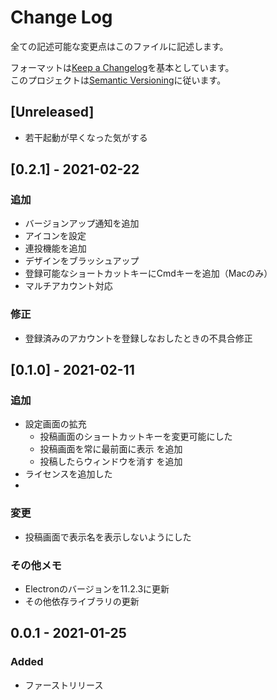 # Change Log
全ての記述可能な変更点はこのファイルに記述します。

フォーマットは[Keep a Changelog](http://keepachangelog.com/)を基本としています。  
このプロジェクトは[Semantic Versioning](http://semver.org/)に従います。

## [Unreleased]
- 若干起動が早くなった気がする

## [0.2.1] - 2021-02-22
### 追加
- バージョンアップ通知を追加
- アイコンを設定
- 連投機能を追加
- デザインをブラッシュアップ
- 登録可能なショートカットキーにCmdキーを追加（Macのみ）
- マルチアカウント対応

### 修正
- 登録済みのアカウントを登録しなおしたときの不具合修正

## [0.1.0] - 2021-02-11
### 追加
- 設定画面の拡充
  - 投稿画面のショートカットキーを変更可能にした
  - 投稿画面を常に最前面に表示 を追加
  - 投稿したらウィンドウを消す を追加
- ライセンスを追加した
- 

### 変更
- 投稿画面で表示名を表示しないようにした

### その他メモ
- Electronのバージョンを11.2.3に更新
- その他依存ライブラリの更新

## 0.0.1 - 2021-01-25
### Added
- ファーストリリース
